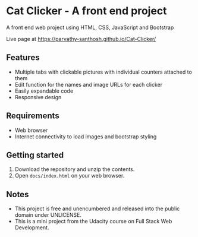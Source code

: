 # Cat Clicker - A front end project

A front end web project using HTML, CSS, JavaScript and Bootstrap

Live page at https://parvathy-santhosh.github.io/Cat-Clicker/



## Features

* Multiple tabs with clickable pictures with individual counters attached to them
* Edit function for the names and image URLs for each clicker
* Easily expandable code
* Responsive design



## Requirements

* Web browser
* Internet connectivity to load images and bootstrap styling



## Getting started

1. Download the repository and unzip the contents.
2. Open ``docs/index.html`` on your web browser. 



## Notes

* This project is free and unencumbered and released into the public domain under UNLICENSE.
* This is a mini project from the Udacity course on Full Stack Web Development.
